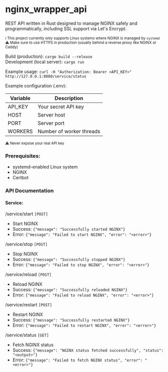 # nginx_wrapper_api
REST API written in Rust designed to manage NGINX safely and programmatically, including SSL support via Let's Encrypt.

<sub>ℹ️ This project currently only supports Linux systems where NGINX is managed by `systemd`</sub>  
<sub>⚠️ Make sure to use HTTPS in production (usually behind a reverse proxy like NGINX or Caddy)</sub>

Build (production): `cargo build --release`  
Development (local server): `cargo run`

Example usage: `curl -H "Authorization: Bearer <API_KEY>" http://127.0.0.1:8080/service/status`

Example configuration (.env):

| Variable  | Description             |
|-----------|-------------------------|
| API_KEY   | Your secret API key     |
| HOST      | Server host             |
| PORT      | Server port             |
| WORKERS   | Number of worker threads|

<sub>⚠️ Never expose your real API key</sub>

### Prerequisites:
- systemd-enabled Linux system
- NGINX
- Certbot

### API Documentation
#### Service:

/service/start `[POST]`
- Start NGINX
- Success: `{"message": "Successfully started NGINX"}`
- Error: `{"message": "Failed to start NGINX", "error": "<error>"}`

/service/stop `[POST]`
- Stop NGINX
- Success: `{"message": "Successfully stopped NGINX"}`
- Error: `{"message": "Failed to stop NGINX", "error": "<error>"}`

/service/reload `[POST]`
- Reload NGINX
- Success: `{"message": "Successfully reloaded NGINX"}`
- Error: `{"message": "Failed to reload NGINX", "error": "<error>"}`

/service/restart `[POST]`
- Restart NGINX
- Success: `{"message": "Successfully restarted NGINX"}`
- Error: `{"message": "Failed to restart NGINX", "error": "<error>"}`

/service/status `[GET]`
- Fetch NGINX status
- Success: `{"message": "NGINX status fetched successfully", "status": "<output>"}`
- Error: `{"message": "Failed to fetch NGINX status", "error": "<error>"}`

